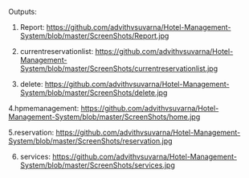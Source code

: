 Outputs:

1. Report: https://github.com/advithvsuvarna/Hotel-Management-System/blob/master/ScreenShots/Report.jpg

2. currentreservationlist: https://github.com/advithvsuvarna/Hotel-Management-System/blob/master/ScreenShots/currentreservationlist.jpg

3. delete: https://github.com/advithvsuvarna/Hotel-Management-System/blob/master/ScreenShots/delete.jpg

4.hpmemanagement: https://github.com/advithvsuvarna/Hotel-Management-System/blob/master/ScreenShots/home.jpg

5.reservation: https://github.com/advithvsuvarna/Hotel-Management-System/blob/master/ScreenShots/reservation.jpg

6. services: https://github.com/advithvsuvarna/Hotel-Management-System/blob/master/ScreenShots/services.jpg

